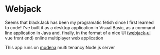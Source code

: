 # Webjack

Seems that blackJack has been my programatic fetish since I first learned to code! I've built it as a desktop application in Visual Basic, as a command line application in Java and, finally, in the format of a nice UI ([webjack-ui](https://github.com/L3bowski/webjack-ui) vue front end) online multiplayer web application

This app runs on [modena](https://github.com/L3bowski/modena) multi tenancy Node.js server